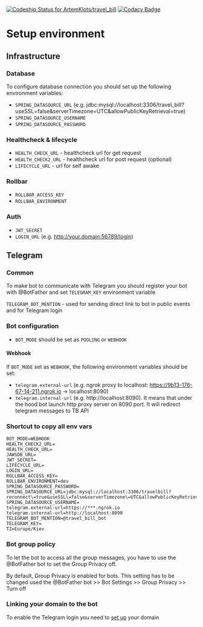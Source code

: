 [![Codeship Status for ArtemKlots/travel_bill](https://app.codeship.com/projects/2d56b6b0-bc7e-0137-f28c-7207021c806d/status?branch=master)](https://app.codeship.com/projects/365326) [![Codacy Badge](https://api.codacy.com/project/badge/Grade/e1d86f35a09948449de97257412abe46)](https://app.codacy.com/manual/ArtemKlots/travel_bill?utm_source=github.com&utm_medium=referral&utm_content=ArtemKlots/travel_bill&utm_campaign=Badge_Grade_Dashboard)


# Setup environment

## Infrastructure

### Database

To configure database connection you should set up the following environment variables:
* `SPRING_DATASOURCE_URL` (e.g. jdbc:mysql://localhost:3306/travel_bill?useSSL=false&serverTimezone=UTC&allowPublicKeyRetrieval=true)
* `SPRING_DATASOURCE_USERNAME`
* `SPRING_DATASOURCE_PASSWORD`


### Healthcheck & lifecycle
* `HEALTH_CHECK_URL` - healthcheck url for get request
* `HEALTH_CHECK2_URL` - healthcheck url for post request (optional)
* `LIFECYCLE_URL` - url for self awake

### Rollbar
* `ROLLBAR_ACCESS_KEY`
* `ROLLBAR_ENVIRONMENT`

### Auth 
* `JWT_SECRET`
* `LOGIN_URL` (e.g. http://your.domain:56789/login)


## Telegram

### Common
To make bot to communicate with Telegram you should register your bot with @BotFather and set  `TELEGRAM_KEY` environment variable

`TELEGRAM_BOT_MENTION` - used for sending direct link to bot in public events and for Telegram login

### Bot configuration

* `BOT_MODE` should be set as `POOLING` or `WEBHOOK`

#### Webhook
If `BOT_MODE` set as `WEBHOOK`, the following environment variables should be set:

* `telegram.external-url` (e.g. ngrok proxy to localhost: https://9b13-176-67-14-211.ngrok.io -> localhost:8090)
* `telegram.internal-url` (e.g. http://localhost:8090). It means that under the hood bot launch http proxy server on 8090 port. It will redirect telegram messages to TB API 

### Shortcut to copy all env vars

```
BOT_MODE=WEBHOOK
HEALTH_CHECK2_URL=
HEALTH_CHECK_URL=
JAWSDB_URL=
JWT_SECRET=
LIFECYCLE_URL=
LOGIN_URL=
ROLLBAR_ACCESS_KEY=
ROLLBAR_ENVIRONMENT=dev
SPRING_DATASOURCE_PASSWORD=
SPRING_DATASOURCE_URL=jdbc:mysql://localhost:3306/travelbill?reconnect\=true&useSSL\=false&serverTimezone\=UTC&allowPublicKeyRetrieval\=true
SPRING_DATASOURCE_USERNAME=
telegram.external-url=https://***.ngrok.io
telegram.internal-url=http://localhost:8090
TELEGRAM_BOT_MENTION=@travel_bill_bot
TELEGRAM_KEY=
TZ=Europe/Kiev
```

### Bot group policy

To let the bot to access all the group messages, you have to use the @BotFather bot to set the Group Privacy off.

By default, Group Privacy is enabled for bots. This setting has to be changed used the @BotFather bot >> Bot Settings >> Group Privacy >> Turn off

### Linking your domain to the bot
To enable the Telegram login you need to [set up](https://core.telegram.org/widgets/login#linking-your-domain-to-the-bot) your domain 